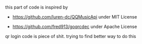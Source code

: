 this part of code is inspired by

- https://github.com/luren-dc/QQMusicApi under MIT License

- https://github.com/fred913/goqrcdec under Apache License

qr login code is piece of shit. trying to find better way to do this